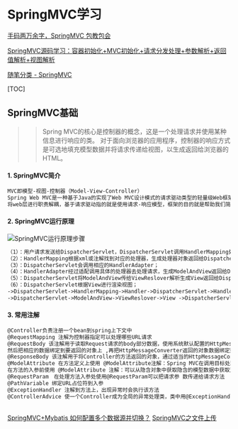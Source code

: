 # SpringMVC学习
  [手码两万余字，SpringMVC 包教包会](https://www.cnblogs.com/lenve/p/12100698.html)
  
  [SpringMVC源码学习：容器初始化+MVC初始化+请求分发处理+参数解析+返回值解析+视图解析](https://www.cnblogs.com/summerday152/p/12856338.html)
  
  [随笔分类 - SpringMVC](https://www.cnblogs.com/xinhudong/category/1150740.html)
  
[TOC]

## SpringMVC基础
>> Spring MVC的核心是控制器的概念，这是一个处理请求并使用某种信息进行响应的类。
>> 对于面向浏览器的应用程序，控制器的响应方式是可选地填充模型数据并将请求传递给视图，以生成返回给浏览器的 HTML。
#### 1. SpringMVC简介
  ```markdown
MVC即模型-视图-控制器（Model-View-Controller）
Spring Web MVC是一种基于Java的实现了Web MVC设计模式的请求驱动类型的轻量级Web框架，即使用了MVC架构模式的思想，
将web层进行职责解耦，基于请求驱动指的就是使用请求-响应模型，框架的目的就是帮助我们简化开发，SpringWebMVC也是要简化我们日常Web开发的。
  ```
#### 2. SpringMVC运行原理
![SpringMVC运行原理步骤](https://img2018.cnblogs.com/blog/1363940/201910/1363940-20191031231647804-398588825.png)
  ```markdown
（1）：用户请求发送给DispatcherServlet，DispatcherServlet调用HandlerMapping处理器映射器；
（2）：HandlerMapping根据xml或注解找到对应的处理器，生成处理器对象返回给DispatcherServlet；
（3）：DispatcherServlet会调用相应的HandlerAdapter；
（4）：HandlerAdapter经过适配调用具体的处理器去处理请求，生成ModelAndView返回给DispatcherServlet
（5）：DispatcherServlet将ModelAndView传给ViewReslover解析生成View返回给DispatcherServlet；
（6）：DispatcherServlet根据View进行渲染视图；
->DispatcherServlet->HandlerMapping->Handler->DispatcherServlet->HandlerAdapter处理handler->ModelAndView
->DispatcherServlet->ModelAndView->ViewReslover->View ->DispatcherServlet->返回给客户
  ```
#### 3. 常用注解
  ```markdown
@Controller负责注册一个bean到spring上下文中
@RequestMapping 注解为控制器指定可以处理哪些URL请求
@RequestBody 该注解用于读取Request请求的body部分数据，使用系统默认配置的HttpMessageConverter进行解析，
  然后把相应的数据绑定到要返回的对象上 ,再把HttpMessageConverter返回的对象数据绑定到controller中方法的参数上
@ResponseBody 该注解用于将Controller的方法返回的对象，通过适当的HttpMessageConverter转换为指定格式后，写入到Response对象的body数据区
@ModelAttribute 在方法定义上使用 @ModelAttribute注解：Spring MVC在调用目标处理方法前，会先逐个调用在方法级上标注了@ModelAttribute的方法，
  在方法的入参前使用 @ModelAttribute 注解：可以从隐含对象中获取隐含的模型数据中获取对象，再将请求参数 –绑定到对象中，再传入入参将方法入参对象添加到模型中
@RequestParam　在处理方法入参处使用@RequestParam可以把请求参 数传递给请求方法
@PathVariable 绑定URL占位符到入参
@ExceptionHandler 注解到方法上，出现异常时会执行该方法
@ControllerAdvice 使一个Controller成为全局的异常处理类，类中用@ExceptionHandler方法注解的方法可以处理所有Controller发生的异常
  ```

##
[SpringMVC+Mybatis 如何配置多个数据源并切换？](https://www.cnblogs.com/haha12/p/10613549.html)
[SpringMVC之文件上传](https://www.cnblogs.com/huskysir/p/13170179.html)